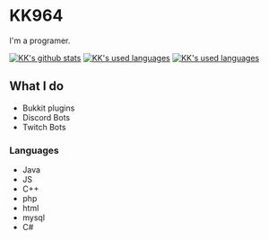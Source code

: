 # KK964

I'm a programer.

[![KK's github stats](https://github-readme-stats.vercel.app/api?username=KK964&hide=stars,prs,issues&count_private=true&show_icons=true&theme=radical)](https://github.com/anuraghazra/github-readme-stats)
[![KK's used languages](https://github-readme-stats.vercel.app/api/top-langs?username=KK964&count_private=true&show_icons=true&layout=compact&theme=radical)](https://github.com/anuraghazra/github-readme-stats)
[![KK's used languages](https://github-readme-stats.vercel.app/api/wakatime?username=KK964&layout=compact&theme=radical)](https://github.com/anuraghazra/github-readme-stats)

## What I do

- Bukkit plugins
- Discord Bots
- Twitch Bots

### Languages

- Java
- JS
- C++
- php
- html
- mysql
- C#
